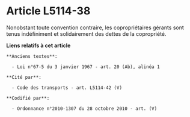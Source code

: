 # Article L5114-38

Nonobstant toute convention contraire, les copropriétaires gérants sont tenus indéfiniment et solidairement des dettes de la
copropriété.

**Liens relatifs à cet article**

	**Anciens textes**:

	  - Loi n°67-5 du 3 janvier 1967 - art. 20 (Ab), alinéa 1

	**Cité par**:

	  - Code des transports - art. L5114-42 (V)

	**Codifié par**:

	  - Ordonnance n°2010-1307 du 28 octobre 2010 - art. (V)

